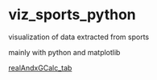 # viz_sports_python
visualization of data extracted from sports

mainly with python and matplotlib


[realAndxGCalc_tab](SubFolderName/README.md)
